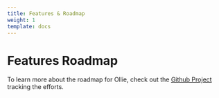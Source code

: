 ```yaml
---
title: Features & Roadmap
weight: 1
template: docs
---
```


# Features Roadmap

To learn more about the roadmap for Ollie, check out the [Github Project](https://github.com/VirtuallyCreative/ollie-ui/projects/2) tracking the efforts.
